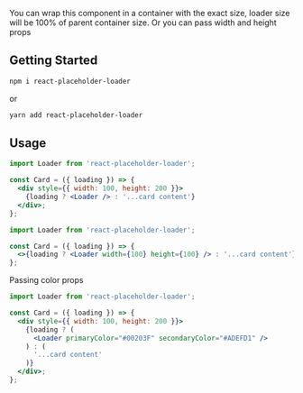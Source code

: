 You can wrap this component in a container with the exact size, loader size will be 100% of parent container size.
Or you can pass width and height props <Loader width={100} height={100} />

## Getting Started

```sh
npm i react-placeholder-loader
```

or

```sh
yarn add react-placeholder-loader
```

## Usage

```jsx
import Loader from 'react-placeholder-loader';

const Card = ({ loading }) => {
  <div style={{ width: 100, height: 200 }}>
    {loading ? <Loader /> : '...card content'}
  </div>;
};
```

```jsx
import Loader from 'react-placeholder-loader';

const Card = ({ loading }) => {
  <>{loading ? <Loader width={100} height={100} /> : '...card content'}</>;
};
```

Passing color props

```jsx
import Loader from 'react-placeholder-loader';

const Card = ({ loading }) => {
  <div style={{ width: 100, height: 200 }}>
    {loading ? (
      <Loader primaryColor="#00203F" secondaryColor="#ADEFD1" />
    ) : (
      '...card content'
    )}
  </div>;
};
```

